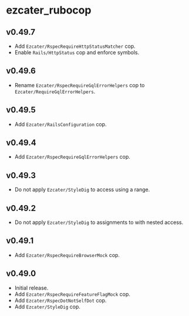 # ezcater_rubocop

## v0.49.7
- Add `Ezcater/RspecRequireHttpStatusMatcher` cop.
- Enable `Rails/HttpStatus` cop and enforce symbols.

## v0.49.6
- Rename `Ezcater/RspecRequireGqlErrorHelpers` cop to `Ezcater/RequireGqlErrorHelpers`.

## v0.49.5
- Add `Ezcater/RailsConfiguration` cop.

## v0.49.4
- Add `Ezcater/RspecRequireGqlErrorHelpers` cop.

## v0.49.3
- Do not apply `Ezcater/StyleDig` to access using a range.

## v0.49.2
- Do not apply `Ezcater/StyleDig` to assignments to with nested access.

## v0.49.1
- Add `Ezcater/RspecRequireBrowserMock` cop.

## v0.49.0
- Initial release.
- Add `Ezcater/RspecRequireFeatureFlagMock` cop.
- Add `Ezcater/RspecDotNotSelfDot` cop.
- Add `Ezcater/StyleDig` cop.
